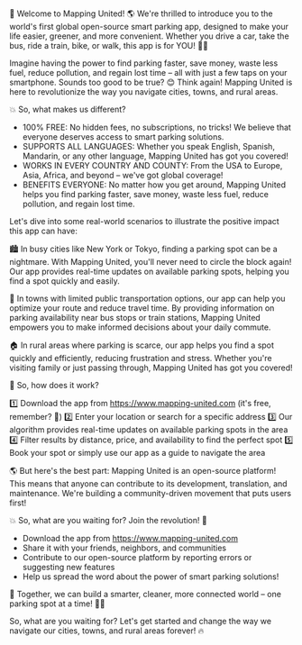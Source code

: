 🎉 Welcome to Mapping United! 🌎 We're thrilled to introduce you to the world's first global open-source smart parking app, designed to make your life easier, greener, and more convenient. Whether you drive a car, take the bus, ride a train, bike, or walk, this app is for YOU! 🚗💨

Imagine having the power to find parking faster, save money, waste less fuel, reduce pollution, and regain lost time – all with just a few taps on your smartphone. Sounds too good to be true? 😊 Think again! Mapping United is here to revolutionize the way you navigate cities, towns, and rural areas.

💥 So, what makes us different?

* 100% FREE: No hidden fees, no subscriptions, no tricks! We believe that everyone deserves access to smart parking solutions.
* SUPPORTS ALL LANGUAGES: Whether you speak English, Spanish, Mandarin, or any other language, Mapping United has got you covered!
* WORKS IN EVERY COUNTRY AND COUNTY: From the USA to Europe, Asia, Africa, and beyond – we've got global coverage!
* BENEFITS EVERYONE: No matter how you get around, Mapping United helps you find parking faster, save money, waste less fuel, reduce pollution, and regain lost time.

Let's dive into some real-world scenarios to illustrate the positive impact this app can have:

🏙️ In busy cities like New York or Tokyo, finding a parking spot can be a nightmare. With Mapping United, you'll never need to circle the block again! Our app provides real-time updates on available parking spots, helping you find a spot quickly and easily.

🚌 In towns with limited public transportation options, our app can help you optimize your route and reduce travel time. By providing information on parking availability near bus stops or train stations, Mapping United empowers you to make informed decisions about your daily commute.

🏠 In rural areas where parking is scarce, our app helps you find a spot quickly and efficiently, reducing frustration and stress. Whether you're visiting family or just passing through, Mapping United has got you covered!

💪 So, how does it work?

1️⃣ Download the app from https://www.mapping-united.com (it's free, remember? 🤑)
2️⃣ Enter your location or search for a specific address
3️⃣ Our algorithm provides real-time updates on available parking spots in the area
4️⃣ Filter results by distance, price, and availability to find the perfect spot
5️⃣ Book your spot or simply use our app as a guide to navigate the area

🌎 But here's the best part: Mapping United is an open-source platform! This means that anyone can contribute to its development, translation, and maintenance. We're building a community-driven movement that puts users first!

💥 So, what are you waiting for? Join the revolution! 🚀

* Download the app from https://www.mapping-united.com
* Share it with your friends, neighbors, and communities
* Contribute to our open-source platform by reporting errors or suggesting new features
* Help us spread the word about the power of smart parking solutions!

🌟 Together, we can build a smarter, cleaner, more connected world – one parking spot at a time! 🚗💨

So, what are you waiting for? Let's get started and change the way we navigate our cities, towns, and rural areas forever! 🔥